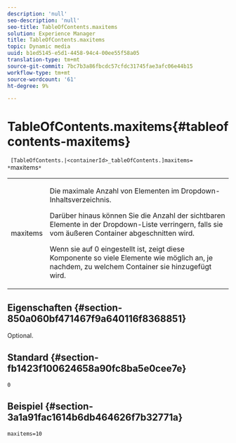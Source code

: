 ```yaml
---
description: 'null'
seo-description: 'null'
seo-title: TableOfContents.maxitems
solution: Experience Manager
title: TableOfContents.maxitems
topic: Dynamic media
uuid: b1ed5145-e5d1-4458-94c4-00ee55f58a05
translation-type: tm+mt
source-git-commit: 7bc7b3a86fbcdc57cfdc31745fae3afc06e44b15
workflow-type: tm+mt
source-wordcount: '61'
ht-degree: 9%

---
```



# TableOfContents.maxitems{#tableofcontents-maxitems}

` [TableOfContents.|<containerId>_tableOfContents.]maxitems= *`maxitems`*`

<table id="table_F9BC656721B04870AC628ACBC47E7200"> 
 <tbody> 
  <tr> 
   <td> <p> <span class="codeph"><span class="varname"> maxitems</span></span> </p> </td> 
   <td> <p>Die maximale Anzahl von Elementen im Dropdown-Inhaltsverzeichnis. </p> <p>Darüber hinaus können Sie die Anzahl der sichtbaren Elemente in der Dropdown-Liste verringern, falls sie vom äußeren Container abgeschnitten wird. </p> <p>Wenn sie auf <span class="codeph"> 0</span> eingestellt ist, zeigt diese Komponente so viele Elemente wie möglich an, je nachdem, zu welchem Container sie hinzugefügt wird. </p> </td> 
  </tr> 
 </tbody> 
</table>

## Eigenschaften {#section-850a060bf471467f9a640116f8368851}

Optional.

## Standard {#section-fb1423f100624658a90fc8ba5e0cee7e}

`0`

## Beispiel {#section-3a1a91fac1614b6db464626f7b32771a}

`maxitems=10`
